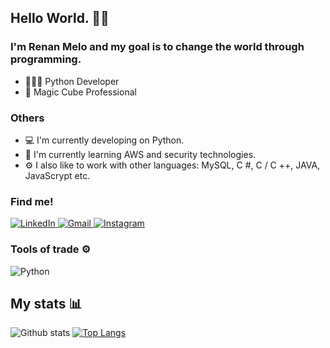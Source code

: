 ## Hello World.  👋😊

### I'm Renan Melo and my goal is to change the world through programming.

- 👩🏾‍💻 Python Developer
- 🎲 Magic Cube Professional
### Others
- 💻 I'm currently developing on Python.
- 🧠 I'm currently learning AWS and security technologies.
- ⚙️ I also like to work with other languages: MySQL, C #, C / C ++, JAVA, JavaScrypt etc.

### Find me!

<p>
  <a href="https://www.linkedin.com/in/renan-melo-6915b0199/">
    <img alt = "LinkedIn" src = "https://img.shields.io/badge/linkedin%20-%230077B5.svg?&style=for-the-badge&logo=linkedin&logoColor=white" />
  </a>

   <a href="mailto:renan.melogn@gmail.com">
      <img alt = "Gmail" src = "https://img.shields.io/badge/Gmail-D14836?style=for-the-badge&logo=gmail&logoColor=white" />
  </a>

  <a href="https://www.instagram.com/orenanmelo/">
    <img alt = "Instagram" src = "https://img.shields.io/badge/Instagram%20-%23E4405F.svg?&style=for-the-badge&logo=Instagram&logoColor=white" />
  </a>
</p>

### Tools of trade ⚙️
<p>
  <img alt="Python" src="https://img.shields.io/badge/python-%23FA7343.svg?&style=for-the-badge&logo=python&logoColor=green"/>
</p>

## My stats :bar_chart: 
![Github stats](https://github-readme-stats.vercel.app/api?username=orenanmelo&count_private=true&hide=issues&show_icons=true)
[![Top Langs](https://github-readme-stats.vercel.app/api/top-langs/?username=orenanmelo&layout=compact)](https://github.com/anuraghazra/github-readme-stats)
